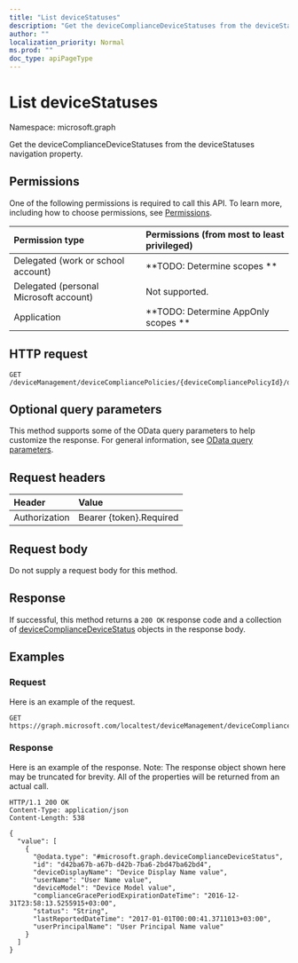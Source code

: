 ```yaml
---
title: "List deviceStatuses"
description: "Get the deviceComplianceDeviceStatuses from the deviceStatuses navigation property."
author: ""
localization_priority: Normal
ms.prod: ""
doc_type: apiPageType
---
```


# List deviceStatuses

Namespace: microsoft.graph

Get the deviceComplianceDeviceStatuses from the deviceStatuses navigation property.

## Permissions
One of the following permissions is required to call this API. To learn more, including how to choose permissions, see [Permissions](/concepts/permissions-reference.md).

|Permission type|Permissions (from most to least privileged)|
|:---|:---|
|Delegated (work or school account)|**TODO: Determine scopes **|
|Delegated (personal Microsoft account)|Not supported.|
|Application|**TODO: Determine AppOnly scopes **|

## HTTP request
<!-- {
  "blockType": "ignored"
}
-->
``` http
GET /deviceManagement/deviceCompliancePolicies/{deviceCompliancePolicyId}/deviceStatuses
```

## Optional query parameters
This method supports some of the OData query parameters to help customize the response. For general information, see [OData query parameters](/graph/query-parameters).

## Request headers
|Header|Value|
|:---|:---|
|Authorization|Bearer {token}.Required|

## Request body
Do not supply a request body for this method.

## Response
If successful, this method returns a `200 OK` response code and a collection of [deviceComplianceDeviceStatus](../resources/devicecompliancedevicestatus.md) objects in the response body.

## Examples

### Request
Here is an example of the request.
<!-- {
  "blockType": "request",
  "name": "get_devicecompliancedevicestatus"
}
-->
``` http
GET https://graph.microsoft.com/localtest/deviceManagement/deviceCompliancePolicies/{deviceCompliancePolicyId}/deviceStatuses
```

### Response
Here is an example of the response. Note: The response object shown here may be truncated for brevity. All of the properties will be returned from an actual call.
<!-- {
  "blockType": "response",
  "truncated": true,
  "@odata.type": "collection(microsoft.graph.devicecompliancedevicestatus)"
}
-->
``` http
HTTP/1.1 200 OK
Content-Type: application/json
Content-Length: 538

{
  "value": [
    {
      "@odata.type": "#microsoft.graph.deviceComplianceDeviceStatus",
      "id": "d42ba67b-a67b-d42b-7ba6-2bd47ba62bd4",
      "deviceDisplayName": "Device Display Name value",
      "userName": "User Name value",
      "deviceModel": "Device Model value",
      "complianceGracePeriodExpirationDateTime": "2016-12-31T23:58:13.5255915+03:00",
      "status": "String",
      "lastReportedDateTime": "2017-01-01T00:00:41.3711013+03:00",
      "userPrincipalName": "User Principal Name value"
    }
  ]
}
```

